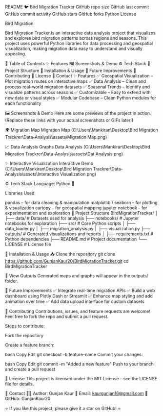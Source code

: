 README
🐦 Bird Migration Tracker
GitHub repo size GitHub last commit GitHub commit activity GitHub stars GitHub forks Python License

Bird Migration

Bird Migration Tracker is an interactive data analysis project that visualizes and explores bird migration patterns across regions and seasons.
This project uses powerful Python libraries for data processing and geospatial visualization, making migration data easy to understand and visually appealing.

📌 Table of Contents
✨ Features
🖼️ Screenshots & Demo
⚙️ Tech Stack
📂 Project Structure
🚀 Installation & Usage
🔮 Future Improvements
🤝 Contributing
📜 License
📧 Contact
✨ Features
✅ Geospatial Visualization – Plot migration routes on interactive maps
✅ Data Analysis – Clean and process real-world migration datasets
✅ Seasonal Trends – Identify and visualize patterns across seasons
✅ Customizable – Easy to extend with new data or visual styles
✅ Modular Codebase – Clean Python modules for each functionality

🖼️ Screenshots & Demo
Here are some previews of the project in action.
(Replace these links with your actual screenshots or GIFs later!)

🌍 Migration Map
Migration Map (C:\Users\Mankiran\Desktop\Bird Migration Trackrer\Data-Analysis\assets\Migration Map.png)

📈 Data Analysis Graphs
Data Analysis (C:\Users\Mankiran\Desktop\Bird Migration Trackrer\Data-Analysis\assets\Dat Analysis.png)

✨ Interactive Visualization
Interactive  Demo (C:\Users\Mankiran\Desktop\Bird Migration Trackrer\Data-Analysis\assets\Interactive Visualization.png)

⚙️ Tech Stack
Language: Python 🐍

Libraries Used:

pandas – for data cleaning & manipulation
matplotlib / seaborn – for plotting & visualization
cartopy – for geospatial mapping
jupyter notebook – for experimentation and exploration
📂 Project Structure
BirdMigrationTracker/ │ ├── data/ # Datasets used for analysis ├── notebooks/ # Jupyter notebooks for exploration ├── src/ # Core Python scripts │ ├── data_loader.py │ ├── migration_analysis.py │ ├── visualization.py ├── outputs/ # Generated visualizations and reports │ ├── requirements.txt # Python dependencies ├── README.md # Project documentation └── LICENSE # License file

🚀 Installation & Usage
📥 Clone the repository
git clone https://github.com/GunjanKaur20/BirdMigrationTracker.git
cd BirdMigrationTracker

📂 View Outputs
Generated maps and graphs will appear in the outputs/ folder.

🔮 Future Improvements
✅ Integrate real-time migration APIs
✅ Build a web dashboard using Plotly Dash or Streamlit
✅ Enhance map styling and add animation over time
✅ Add data upload interface for custom datasets

🤝 Contributing
Contributions, issues, and feature requests are welcome!
Feel free to fork the repo and submit a pull request.

Steps to contribute:

Fork the repository

Create a feature branch:

bash
Copy
Edit
git checkout -b feature-name
Commit your changes:

bash
Copy
Edit
git commit -m "Added a new feature"
Push to your branch and create a pull request

📜 License
This project is licensed under the MIT License – see the LICENSE file for details.

📧 Contact
👩‍💻 Author: Gunjan Kaur
📩 Email: kaurgunjan16@gmail.com
🔗 GitHub: GunjanKaur20

⭐ If you like this project, please give it a star on GitHub! ⭐


